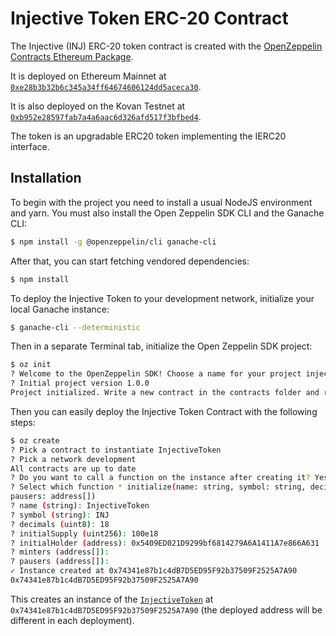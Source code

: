 # Injective Token ERC-20 Contract
The Injective (INJ) ERC-20 token contract is created with the [OpenZeppelin Contracts Ethereum Package](https://github.com/OpenZeppelin/openzeppelin-contracts-ethereum-package). 

It is deployed on Ethereum Mainnet at [`0xe28b3b32b6c345a34ff64674606124dd5aceca30`](https://etherscan.io/address/0xe28b3b32b6c345a34ff64674606124dd5aceca30#code). 

It is also deployed on the Kovan Testnet at [`0xb952e28597fab7a4a6aac6d326afd517f3bfbed4`](https://kovan.etherscan.io/address/0xb952e28597fab7a4a6aac6d326afd517f3bfbed4). 

The token is an upgradable ERC20 token implementing the IERC20 interface.

## Installation

To begin with the project you need to install a usual NodeJS environment and yarn. You must also install the Open Zeppelin SDK CLI and the Ganache CLI:

```bash
$ npm install -g @openzeppelin/cli ganache-cli
```

After that, you can start fetching vendored dependencies:

```bash
$ npm install
```

To deploy the Injective Token to your development network, initialize your local Ganache instance:

```bash
$ ganache-cli --deterministic
```

Then in a separate Terminal tab, initialize the Open Zeppelin SDK project:
```bash
$ oz init
? Welcome to the OpenZeppelin SDK! Choose a name for your project injective-token
? Initial project version 1.0.0
Project initialized. Write a new contract in the contracts folder and run 'openzeppelin create' to deploy it.
```


Then you can easily deploy the Injective Token Contract with the following steps:

```bash
$ oz create
? Pick a contract to instantiate InjectiveToken
? Pick a network development
All contracts are up to date
? Do you want to call a function on the instance after creating it? Yes
? Select which function * initialize(name: string, symbol: string, decimals: uint8, initialSupply: uint256, initialHolder: address, minters: address[],
pausers: address[])
? name (string): InjectiveToken
? symbol (string): INJ
? decimals (uint8): 18
? initialSupply (uint256): 100e18
? initialHolder (address): 0x5409ED021D9299bf6814279A6A1411A7e866A631
? minters (address[]):
? pausers (address[]):
✓ Instance created at 0x74341e87b1c4dB7D5ED95F92b37509F2525A7A90
0x74341e87b1c4dB7D5ED95F92b37509F2525A7A90
```

This creates an instance of the [`InjectiveToken`](https://github.com/InjectiveLabs/injective-token-contract/blob/master/contracts/InjectiveToken.sol) at `0x74341e87b1c4dB7D5ED95F92b37509F2525A7A90` (the deployed address will be different in each deployment). 
